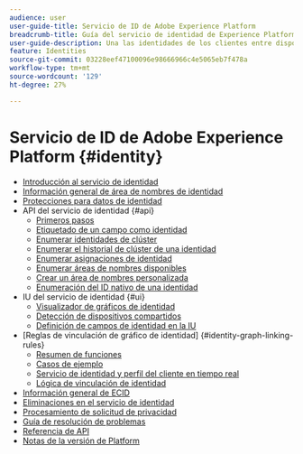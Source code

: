 ```yaml
---
audience: user
user-guide-title: Servicio de ID de Adobe Experience Platform
breadcrumb-title: Guía del servicio de identidad de Experience Platform
user-guide-description: Una las identidades de los clientes entre dispositivos y sistemas para ofrecer experiencias digitales personalizadas.
feature: Identities
source-git-commit: 03228eef47100096e98666966c4e5065eb7f478a
workflow-type: tm+mt
source-wordcount: '129'
ht-degree: 27%

---
```



# Servicio de ID de Adobe Experience Platform {#identity}

- [Introducción al servicio de identidad](home.md)
- [Información general de área de nombres de identidad](namespaces.md)
- [Protecciones para datos de identidad](guardrails.md)
- API del servicio de identidad {#api}
   - [Primeros pasos](api/getting-started.md)
   - [Etiquetado de un campo como identidad](api/label-identities.md)
   - [Enumerar identidades de clúster](api/list-cluster-identites.md)
   - [Enumerar el historial de clúster de una identidad](api/list-cluster-history.md)
   - [Enumerar asignaciones de identidad](api/list-identity-mappings.md)
   - [Enumerar áreas de nombres disponibles](api/list-namespaces.md)
   - [Crear un área de nombres personalizada](api/create-custom-namespace.md)
   - [Enumeración del ID nativo de una identidad](api/list-native-id.md)
- IU del servicio de identidad {#ui}
   - [Visualizador de gráficos de identidad](ui/identity-graph-viewer.md)
   - [Detección de dispositivos compartidos](ui/shared-device-detection.md)
   - [Definición de campos de identidad en la IU](ui/label-identities.md)
- [Reglas de vinculación de gráfico de identidad] {#identity-graph-linking-rules}
   - [Resumen de funciones](./identity-graph-linking-rules/overview.md)
   - [Casos de ejemplo](./identity-graph-linking-rules/example-scenarios.md)
   - [Servicio de identidad y perfil del cliente en tiempo real](./identity-graph-linking-rules/identity-and-profile.md)
   - [Lógica de vinculación de identidad](./identity-graph-linking-rules/identity-linking-logic.md)
- [Información general de ECID](ecid.md)
- [Eliminaciones en el servicio de identidad](deletion.md)
- [Procesamiento de solicitud de privacidad](privacy.md)
- [Guía de resolución de problemas](troubleshooting-guide.md)
- [Referencia de API](https://www.adobe.io/experience-platform-apis/references/identity-service)
- [Notas de la versión de Platform](https://experienceleague.adobe.com/docs/experience-platform/release-notes/latest.html?lang=es)